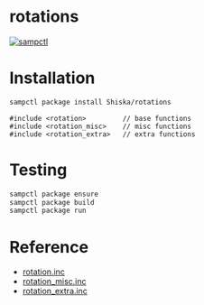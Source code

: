 # rotations

[![sampctl](https://shields.southcla.ws/badge/sampctl-rotations-2f2f2f.svg?style=for-the-badge)](https://github.com/Shiska/rotations)

<!-- This include gives you the possibility to convert rotations -->

# Installation

```bash
sampctl package install Shiska/rotations
```

```pawn
#include <rotation>         // base functions
#include <rotation_misc>    // misc functions
#include <rotation_extra>   // extra functions
```

# Testing

```bash
sampctl package ensure
sampctl package build
sampctl package run
```

# Reference

* [rotation.inc](https://shiska.github.io/rotations/report/rotation.xml#index)
* [rotation_misc.inc](https://shiska.github.io/rotations/report/rotation_misc.xml#index)
* [rotation_extra.inc](https://shiska.github.io/rotations/report/rotation_extra.xml#index)
